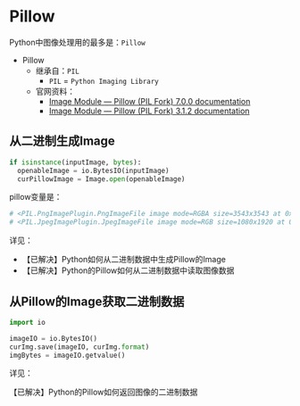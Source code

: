 # Pillow

Python中图像处理用的最多是：`Pillow`

* Pillow
  * 继承自：`PIL`
    * `PIL` = `Python Imaging Library`
  * 官网资料：
    * [Image Module — Pillow (PIL Fork) 7.0.0 documentation](https://pillow.readthedocs.io/en/stable/reference/Image.html)
    * [Image Module — Pillow (PIL Fork) 3.1.2 documentation](https://pillow.readthedocs.io/en/3.1.x/reference/Image.html)

## 从二进制生成Image

```python
if isinstance(inputImage, bytes):
  openableImage = io.BytesIO(inputImage)
  curPillowImage = Image.open(openableImage)
```

pillow变量是：

```bash
# <PIL.PngImagePlugin.PngImageFile image mode=RGBA size=3543x3543 at 0x1065F7A20>
# <PIL.JpegImagePlugin.JpegImageFile image mode=RGB size=1080x1920 at 0x1026D7278>
```

详见：

* 【已解决】Python如何从二进制数据中生成Pillow的Image
* 【已解决】Python的Pillow如何从二进制数据中读取图像数据

## 从Pillow的Image获取二进制数据

```python
import io

imageIO = io.BytesIO()
curImg.save(imageIO, curImg.format)
imgBytes = imageIO.getvalue()
```

详见：

【已解决】Python的Pillow如何返回图像的二进制数据
